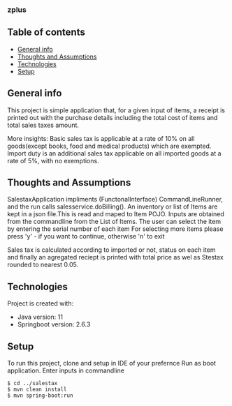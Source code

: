 ### zplus



## Table of contents
* [General info](#general-info)
* [Thoughts and Assumptions](#info)
* [Technologies](#technologies)
* [Setup](#setup)

## General info
This project is simple application that, for a given input of items, a receipt is printed out with the purchase details including the total cost of items and
total sales taxes amount.

More insights:
Basic sales tax is applicable at a rate of 10% on all goods(except books, food and medical products) which are exempted. 
Import duty is an additional sales tax applicable on all imported goods at a rate of 5%, with no exemptions.

## Thoughts and Assumptions

SalestaxApplication impliments (FunctonalInterface) CommandLineRunner, and the run calls salesservice.doBilling().
An inventory or list of Items are kept in a json file.This is read and maped to Item POJO.
Inputs are obtained from the commandline from the List of Items.
The user can select the item by entering the serial number of each item
For selecting more items please press 'y' - if you want to continue, otherwise 'n' to exit


Sales tax is calculated according to imported or not, status on each item and finally an agregated reciept is printed with total price as wel as Stestax rounded to nearest 0.05.


## Technologies
Project is created with:
* Java version: 11
* Springboot version: 2.6.3

	
## Setup
To run this project, clone and setup in IDE of your prefernce
Run as boot application.
Enter inputs in commandline

```
$ cd ../salestax
$ mvn clean install
$ mvn spring-boot:run
```
